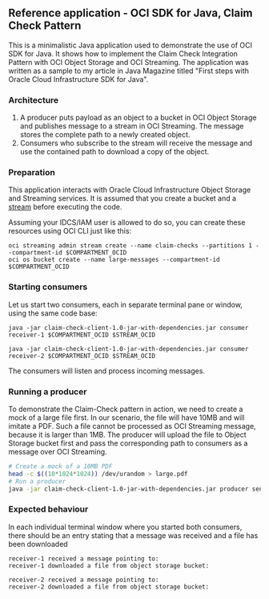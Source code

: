 ## Reference application - OCI SDK for Java, Claim Check Pattern
This is a minimalistic Java application used to demonstrate the use of OCI SDK for Java. It shows how to implement the Claim Check Integration Pattern with OCI Object Storage and OCI Streaming. The application was written as a sample to my article in Java Magazine titled "First steps with Oracle Cloud Infrastructure SDK for Java".

### Architecture


1. A producer puts payload as an object to a bucket in OCI Object Storage and publishes message to a stream in OCI Streaming. The message stores the complete path to a newly created object.
2. Consumers who subscribe to the stream will receive the message and use the contained path to download a copy of the object.

### Preparation
This application interacts with Oracle Cloud Infrastructure Object Storage and Streaming services. It is assumed that you create a bucket and a [stream](https://docs.oracle.com/en-us/iaas/Content/Streaming/Tasks/managingstreams.htm#Managing_Streams) before executing the code.

Assuming your IDCS/IAM user is allowed to do so, you can create these resources using OCI CLI just like this:
```
oci streaming admin stream create --name claim-checks --partitions 1 --compartment-id $COMPARTMENT_OCID
oci os bucket create --name large-messages --compartment-id $COMPARTMENT_OCID
```
### Starting consumers
Let us start two consumers, each in separate terminal pane or window, using the same code base:
```
java -jar claim-check-client-1.0-jar-with-dependencies.jar consumer receiver-1 $COMPARTMENT_OCID $STREAM_OCID
```
```
java -jar claim-check-client-1.0-jar-with-dependencies.jar consumer receiver-2 $COMPARTMENT_OCID $STREAM_OCID
```
The consumers will listen and process incoming messages.

### Running a producer
To demonstrate the Claim-Check pattern in action, we need to create a mock of a large file first. In our scenario, the file will have 10MB and will imitate a PDF. Such a file cannot be processed as OCI Streaming message, because it is larger than 1MB. The producer will upload the file to Object Storage bucket first and pass the corresponding path to consumers as a message over OCI Streaming.

```bash
# Create a mock of a 10MB PDF
head -c $((10*1024*1024)) /dev/urandom > large.pdf
# Run a producer
java -jar claim-check-client-1.0-jar-with-dependencies.jar producer sender-1 $COMPARTMENT_OCID $STREAM_OCID $BUCKET large.pdf
```

### Expected behaviour
In each individual terminal window where you started both consumers, there should be an entry stating that a message was received and a file has been downloaded
```
receiver-1 received a message pointing to:
receiver-1 downloaded a file from object storage bucket:
```
```
receiver-2 received a message pointing to:
receiver-2 downloaded a file from object storage bucket:
```
